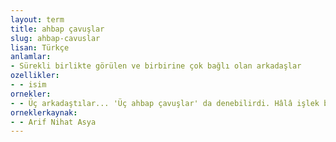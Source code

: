 ```yaml
---
layout: term
title: ahbap çavuşlar
slug: ahbap-cavuslar
lisan: Türkçe
anlamlar:
- Sürekli birlikte görülen ve birbirine çok bağlı olan arkadaşlar
ozellikler:
- - isim
ornekler:
- - Üç arkadaştılar... 'Üç ahbap çavuşlar' da denebilirdi. Hâlâ işlek bir hâlde olan caddede yürüyüşleri herhangi bir yolcunun yürüyüşünden farklı değildi.
orneklerkaynak:
- - Arif Nihat Asya
---
```

